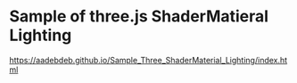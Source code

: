 # Sample of three.js ShaderMatieral Lighting

https://aadebdeb.github.io/Sample_Three_ShaderMaterial_Lighting/index.html